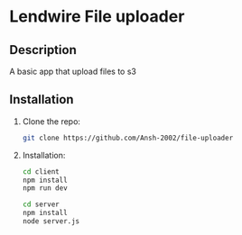 # Lendwire File uploader

## Description

A basic app that upload files to s3



## Installation

1. Clone the repo:
   ```sh
   git clone https://github.com/Ansh-2002/file-uploader
   ```
2. Installation:
   ```sh
   cd client
   npm install
   npm run dev
   ```

    ```sh
   cd server
   npm install
   node server.js
   ```
